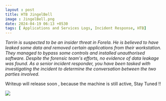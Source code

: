 ```yaml
---
layout : post
title: HTB JingelBell
image : JingelBell.png
date: 2024-04-19 06:13 +0530
tags: [ Applications and Services Logs, Incident Response, HTB] 
---
```



*Torrin is suspected to be an insider threat in Forela. He is believed to have leaked some data and removed certain applications from their workstation. They managed to bypass some controls and installed unauthorised software. Despite the forensic team's efforts, no evidence of data leakage was found. As a senior incident responder, you have been tasked with investigating the incident to determine the conversation between the two parties involved.*

Writeup will release soon , because the machine is still active, Stay Tuned !! 

![]({{site.baseurl}}/img/HackTheBox/JingelBell/JingelBell.png)